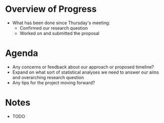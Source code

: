 # Overview of Progress
- What has been done since Thursday's meeting:
  - Confirmed our research question
  - Worked on and submitted the proposal

# Agenda

- Any concerns or feedback about our approach or proposed timeline?
- Expand on what sort of statistical analyses we need to answer our aims and overarching research question
- Any tips for the project moving forward?

# Notes

- TODO

